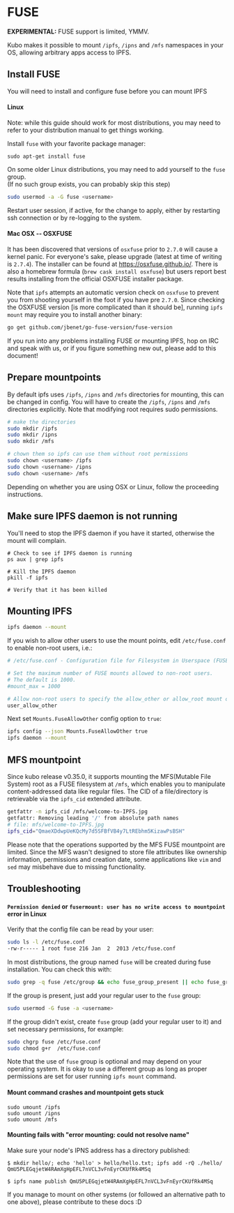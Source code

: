 # FUSE

**EXPERIMENTAL:** FUSE support is limited, YMMV.

Kubo makes it possible to mount `/ipfs`, `/ipns` and `/mfs` namespaces in your OS,
allowing arbitrary apps access to IPFS.

## Install FUSE

You will need to install and configure fuse before you can mount IPFS

#### Linux

Note: while this guide should work for most distributions, you may need to refer
to your distribution manual to get things working.

Install `fuse` with your favorite package manager:
```
sudo apt-get install fuse
```

On some older Linux distributions, you may need to add yourself to the `fuse` group.  
(If no such group exists, you can probably skip this step)
```sh
sudo usermod -a -G fuse <username>
```

Restart user session, if active, for the change to apply, either by restarting
ssh connection or by re-logging to the system.

#### Mac OSX -- OSXFUSE

It has been discovered that versions of `osxfuse` prior to `2.7.0` will cause a
kernel panic. For everyone's sake, please upgrade (latest at time of writing is
`2.7.4`). The installer can be found at https://osxfuse.github.io/. There is
also a homebrew formula (`brew cask install osxfuse`) but users report best results
installing from the official OSXFUSE installer package.

Note that `ipfs` attempts an automatic version check on `osxfuse` to prevent you
from shooting yourself in the foot if you have pre `2.7.0`. Since checking the
OSXFUSE version [is more complicated than it should be], running `ipfs mount`
may require you to install another binary:

```sh
go get github.com/jbenet/go-fuse-version/fuse-version
```

If you run into any problems installing FUSE or mounting IPFS, hop on IRC and
speak with us, or if you figure something new out, please add to this document!

## Prepare mountpoints

By default ipfs uses `/ipfs`, `/ipns` and `/mfs` directories for mounting, this can be
changed in config. You will have to create the `/ipfs`, `/ipns` and `/mfs` directories
explicitly. Note that modifying root requires sudo permissions.

```sh
# make the directories
sudo mkdir /ipfs
sudo mkdir /ipns
sudo mkdir /mfs

# chown them so ipfs can use them without root permissions
sudo chown <username> /ipfs
sudo chown <username> /ipns
sudo chown <username> /mfs
```

Depending on whether you are using OSX or Linux, follow the proceeding instructions. 

## Make sure IPFS daemon is not running

You'll need to stop the IPFS daemon if you have it started, otherwise the mount will complain. 

```
# Check to see if IPFS daemon is running
ps aux | grep ipfs

# Kill the IPFS daemon 
pkill -f ipfs

# Verify that it has been killed
```

## Mounting IPFS

```sh
ipfs daemon --mount
```

If you wish to allow other users to use the mount points, edit `/etc/fuse.conf`
to enable non-root users, i.e.:
```sh
# /etc/fuse.conf - Configuration file for Filesystem in Userspace (FUSE)

# Set the maximum number of FUSE mounts allowed to non-root users.
# The default is 1000.
#mount_max = 1000

# Allow non-root users to specify the allow_other or allow_root mount options.
user_allow_other
```

Next set `Mounts.FuseAllowOther` config option to `true`:
```sh
ipfs config --json Mounts.FuseAllowOther true
ipfs daemon --mount
```

## MFS mountpoint

Since kubo release v0.35.0, it supports mounting the MFS(Mutable File System)
root as a FUSE filesystem at `/mfs`, which enables you to manipulate
content-addressed data like regular files. The CID of a file/directory is
retrievable via the `ipfs_cid` extended attribute.

```sh
getfattr -n ipfs_cid /mfs/welcome-to-IPFS.jpg 
getfattr: Removing leading '/' from absolute path names
# file: mfs/welcome-to-IPFS.jpg
ipfs_cid="QmaeXDdwpUeKQcMy7d5SFBfVB4y7LtREbhm5KizawPsBSH"
```

Please note that the operations supported by the MFS FUSE mountpoint are
limited. Since the MFS wasn't designed to store file attributes like ownership
information, permissions and creation date, some applications like `vim` and
`sed` may misbehave due to missing functionality.

## Troubleshooting

#### `Permission denied` or `fusermount: user has no write access to mountpoint` error in Linux

Verify that the config file can be read by your user:
```sh
sudo ls -l /etc/fuse.conf
-rw-r----- 1 root fuse 216 Jan  2  2013 /etc/fuse.conf
```
In most distributions, the group named `fuse` will be created during fuse
installation. You can check this with:

```sh
sudo grep -q fuse /etc/group && echo fuse_group_present || echo fuse_group_missing
```

If the group is present, just add your regular user to the `fuse` group:
```sh
sudo usermod -G fuse -a <username>
```

If the group didn't exist, create `fuse` group (add your regular user to it) and
set necessary permissions, for example:
```sh
sudo chgrp fuse /etc/fuse.conf
sudo chmod g+r  /etc/fuse.conf
```
<!--
TODO: udev rules for /dev/fuse?
-->

Note that the use of `fuse` group is optional and may depend on your operating
system. It is okay to use a different group as long as proper permissions are
set for user running `ipfs mount` command.

#### Mount command crashes and mountpoint gets stuck

```
sudo umount /ipfs
sudo umount /ipns
sudo umount /mfs
```

#### Mounting fails with "error mounting: could not resolve name"

Make sure your node's IPNS address has a directory published:
```
$ mkdir hello/; echo 'hello' > hello/hello.txt; ipfs add -rQ ./hello/
QmU5PLEGqjetW4RAmXgHpEFL7nVCL3vFnEyrCKUfRk4MSq

$ ipfs name publish QmU5PLEGqjetW4RAmXgHpEFL7nVCL3vFnEyrCKUfRk4MSq
```

If you manage to mount on other systems (or followed an alternative path to one
above), please contribute to these docs :D
